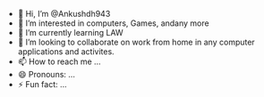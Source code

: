 - 👋 Hi, I’m @Ankushdh943
- 👀 I’m interested in computers, Games, andany more
- 🌱 I’m currently learning LAW
- 💞️ I’m looking to collaborate on work from home in any computer applications and activites.
- 📫 How to reach me ...
- 😄 Pronouns: ...
- ⚡ Fun fact: ...

<!---
Ankushdh943/Ankushdh943 is a ✨ special ✨ repository because its `README.md` (this file) appears on your GitHub profile.
You can click the Preview link to take a look at your changes.
--->

